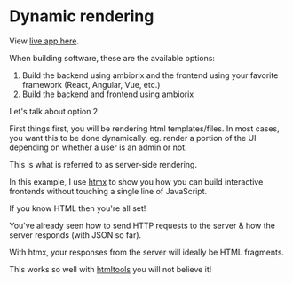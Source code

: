 # Dynamic rendering

View [live app here](https://ambiorix-examples-07.mwavu.com/).

When building software, these are the available options:

1. Build the backend using ambiorix and the frontend using your favorite framework (React, Angular, Vue, etc.)
2. Build the backend and frontend using ambiorix

Let's talk about option 2.

First things first, you will be rendering html templates/files.
In most cases, you want this to be done dynamically. eg. render a portion of the UI depending on whether a user is an admin or not.

This is what is referred to as server-side rendering.

In this example, I use [htmx](https://htmx.org/) to show you how you can build
interactive frontends without touching a single line of JavaScript.

If you know HTML then you're all set!

You've already seen how to send HTTP requests to the server & how the server responds (with JSON so far).

With htmx, your responses from the server will ideally be HTML fragments.

This works so well with [htmltools](https://rstudio.github.io/htmltools/) you will not believe it!
